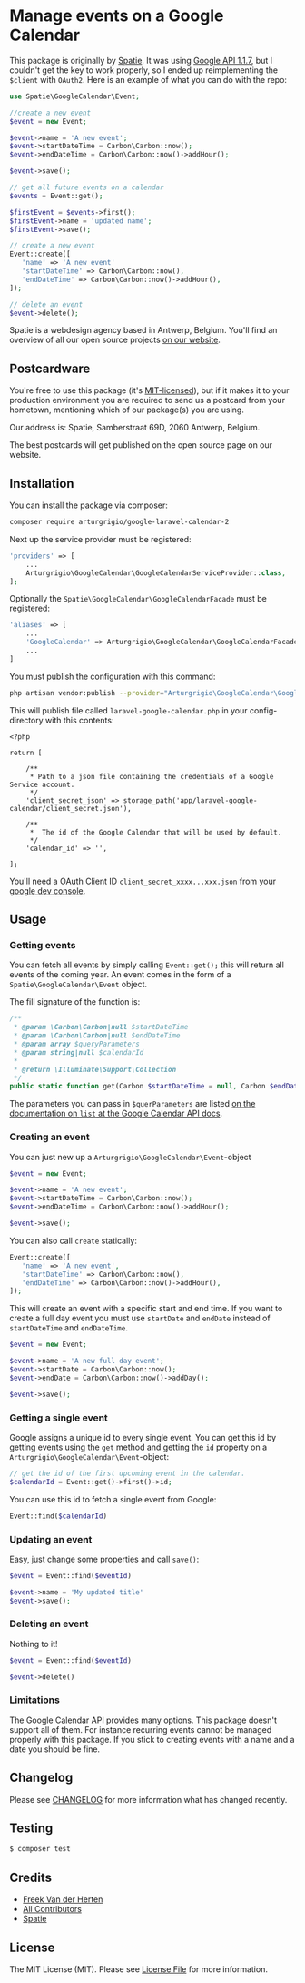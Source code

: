 # Manage events on a Google Calendar

This package is originally by [Spatie](https://spatie.be/opensource). It was using [Google API 1.1.7](https://github.com/google/google-api-php-client/tree/1.1.7), but I couldn't get the key to work properly, so I ended up reimplementing the `$client` with `OAuth2`.
Here is an example of what you can do with the repo:

```php
use Spatie\GoogleCalendar\Event;

//create a new event
$event = new Event;

$event->name = 'A new event';
$event->startDateTime = Carbon\Carbon::now();
$event->endDateTime = Carbon\Carbon::now()->addHour();

$event->save();

// get all future events on a calendar
$events = Event::get(); 

$firstEvent = $events->first();
$firstEvent->name = 'updated name';
$firstEvent->save();

// create a new event
Event::create([
   'name' => 'A new event'
   'startDateTime' => Carbon\Carbon::now(),
   'endDateTime' => Carbon\Carbon::now()->addHour(),
]);

// delete an event
$event->delete();
```

Spatie is a webdesign agency based in Antwerp, Belgium. You'll find an overview of all our open source projects [on our website](https://spatie.be/opensource).

## Postcardware

You're free to use this package (it's [MIT-licensed](LICENSE.md)), but if it makes it to your production environment you are required to send us a postcard from your hometown, mentioning which of our package(s) you are using.

Our address is: Spatie, Samberstraat 69D, 2060 Antwerp, Belgium.

The best postcards will get published on the open source page on our website.

## Installation

You can install the package via composer:

```bash
composer require arturgrigio/google-laravel-calendar-2
```

Next up the service provider must be registered:

```php
'providers' => [
    ...
    Arturgrigio\GoogleCalendar\GoogleCalendarServiceProvider::class,
];
```

Optionally the  `Spatie\GoogleCalendar\GoogleCalendarFacade` must be registered:

```php
'aliases' => [
	...
    'GoogleCalendar' => Arturgrigio\GoogleCalendar\GoogleCalendarFacade::class,
    ...
]
```

You must publish the configuration with this command:

```bash
php artisan vendor:publish --provider="Arturgrigio\GoogleCalendar\GoogleCalendarServiceProvider"
```

This will publish file called `laravel-google-calendar.php` in your config-directory with this contents:
```
<?php

return [

    /**
     * Path to a json file containing the credentials of a Google Service account.
     */
    'client_secret_json' => storage_path('app/laravel-google-calendar/client_secret.json'),

    /**
     *  The id of the Google Calendar that will be used by default.
     */
    'calendar_id' => '',
    
];
```

You'll need a OAuth Client ID `client_secret_xxxx...xxx.json` from your [google dev console](https://console.developers.google.com/apis/credentials).

## Usage

### Getting events

You can fetch all events by simply calling `Event::get();` this will return all events of the coming year. An event comes in the form of a `Spatie\GoogleCalendar\Event` object.

The fill signature of the function is:

```php
/**
 * @param \Carbon\Carbon|null $startDateTime
 * @param \Carbon\Carbon|null $endDateTime
 * @param array $queryParameters
 * @param string|null $calendarId
 *
 * @return \Illuminate\Support\Collection
 */
public static function get(Carbon $startDateTime = null, Carbon $endDateTime = null, array $queryParameters = [], string $calendarId = null) : Collection
```

The parameters you can pass in `$querParameters` are listed [on the documentation on `list` at the Google Calendar API docs](https://developers.google.com/google-apps/calendar/v3/reference/events/list#request).

### Creating an event

You can just new up a `Arturgrigio\GoogleCalendar\Event`-object

```php
$event = new Event;

$event->name = 'A new event';
$event->startDateTime = Carbon\Carbon::now();
$event->endDateTime = Carbon\Carbon::now()->addHour();

$event->save();
```

You can also call `create` statically:

```php
Event::create([
   'name' => 'A new event',
   'startDateTime' => Carbon\Carbon::now(),
   'endDateTime' => Carbon\Carbon::now()->addHour(),
]);
```

This will create an event with a specific start and end time. If you want to create a full day event you must use `startDate` and `endDate` instead of `startDateTime` and `endDateTime`.

```php
$event = new Event;

$event->name = 'A new full day event';
$event->startDate = Carbon\Carbon::now();
$event->endDate = Carbon\Carbon::now()->addDay();

$event->save();
```

### Getting a single event

Google assigns a unique id to every single event. You can get this id by getting events using the `get` method and getting the `id` property on a `Arturgrigio\GoogleCalendar\Event`-object:
```php
// get the id of the first upcoming event in the calendar.
$calendarId = Event::get()->first()->id;
```

You can use this id to fetch a single event from Google:
```php
Event::find($calendarId)
```

### Updating an event

Easy, just change some properties and call `save()`:

```php
$event = Event::find($eventId)

$event->name = 'My updated title' 
$event->save();
```

### Deleting an event

Nothing to it!

```php
$event = Event::find($eventId)

$event->delete()
```

### Limitations

The Google Calendar API provides many options. This package doesn't support all of them. For instance recurring events cannot be managed properly with this package. If you stick to creating events with a name and a date you should be fine.

## Changelog

Please see [CHANGELOG](CHANGELOG.md) for more information what has changed recently.

## Testing

``` bash
$ composer test
```

## Credits

- [Freek Van der Herten](https://github.com/freekmurze)
- [All Contributors](../../contributors)
- [Spatie](https://spatie.be/opensource)

## License

The MIT License (MIT). Please see [License File](LICENSE.md) for more information.
